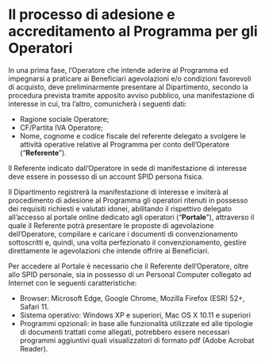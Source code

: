 # Il processo di adesione e accreditamento al Programma per gli Operatori

In una prima fase, l’Operatore che intende aderire al Programma ed impegnarsi a praticare ai Beneficiari agevolazioni e/o condizioni favorevoli di acquisto, deve preliminarmente presentare al Dipartimento, secondo la procedura prevista tramite apposito avviso pubblico, una manifestazione di interesse in cui, tra l’altro, comunicherà i seguenti dati:&#x20;

* Ragione sociale Operatore;&#x20;
* CF/Partita IVA Operatore;&#x20;
* Nome, cognome e codice fiscale del referente delegato a svolgere le attività operative relative al Programma per conto dell’Operatore (“**Referente**”).&#x20;

Il Referente indicato dall’Operatore in sede di manifestazione di interesse deve essere in possesso di un account SPID persona fisica.&#x20;

Il Dipartimento registrerà la manifestazione di interesse e inviterà al procedimento di adesione al Programma gli operatori ritenuti in possesso dei requisiti richiesti e valutati idonei, abilitando il rispettivo delegato all’accesso al portale online dedicato agli operatori (“**Portale**”), attraverso il quale il Referente potrà presentare le proposte di agevolazione dell’Operatore, compilare e caricare i documenti di convenzionamento sottoscritti e, quindi, una volta perfezionato il convenzionamento, gestire direttamente le agevolazioni che intende offrire ai Beneficiari.&#x20;

Per accedere al Portale è necessario che il Referente dell’Operatore, oltre allo SPID personale, sia in possesso di un Personal Computer collegato ad Internet con le seguenti caratteristiche:&#x20;

* Browser: Microsoft Edge, Google Chrome, Mozilla Firefox (ESR) 52+, Safari 11.&#x20;
* Sistema operativo: Windows XP e superiori, Mac OS X 10.11 e superiori&#x20;
* Programmi opzionali: in base alle funzionalità utilizzate ed alle tipologie di documenti trattati come allegati, potrebbero essere necessari programmi aggiuntivi quali visualizzatori di formato pdf (Adobe Acrobat Reader).
